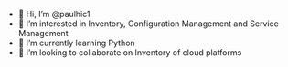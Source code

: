 - 👋 Hi, I’m @paulhic1
- 👀 I’m interested in Inventory, Configuration Management and Service Management
- 🌱 I’m currently learning Python
- 💞️ I’m looking to collaborate on Inventory of cloud platforms

<!---
paulhic1/paulhic1 is a ✨ special ✨ repository because its `README.md` (this file) appears on your GitHub profile.
You can click the Preview link to take a look at your changes.
--->
